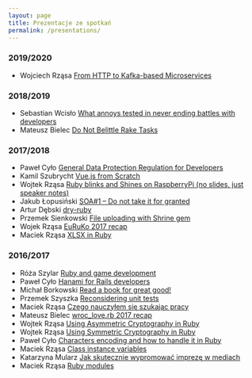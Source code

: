 ```yaml
---
layout: page
title: Prezentacje ze spotkań
permalink: /presentations/
---
```


### 2019/2020
* Wojciech Rząsa [From HTTP to Kafka-based Microservices](https://speakerdeck.com/wrzasa/from-http-to-kafka-based-microservices-extended)


### 2018/2019
* Sebastian Wcisło [What annoys tested in never ending battles with developers](/downloads/rrug16_sebastian_wcislo_QA.pdf)
* Mateusz Bielec [Do Not Belittle Rake Tasks](https://speakerdeck.com/mbie/do-not-belittle-rake-tasks)

### 2017/2018
* Paweł Cyło [General Data Protection Regulation for Developers](https://speakerdeck.com/pcylo/gdpr-for-developers)
* Kamil Szubrycht [Vue.js from Scratch](https://slides.com/kszubrycht/rrug12-vuejs#/)
* Wojtek Rząsa [Ruby blinks and Shines on RaspberryPi (no slides,
  just speaker notes)](https://gist.github.com/wrzasa/62d63b570b01c76eb912ee67f7555567)
* Jakub Łopusiński [SOA#1 – Do not take it for granted](/downloads/rrug11_jakub_lupusinski_soa1.pdf)
* Artur Dębski [dry-ruby](/downloads/rrug11_mentero_dry_ruby.pdf)
* Przemek Sienkowski [File uploading with Shrine gem](http://slides.com/przemeksienkowski/deck-4#/)
* Wojek Rząsa [EuRuKo 2017 recap](https://speakerdeck.com/wrzasa/euruko-2017-recap)
* Maciek Rząsa [XLSX in Ruby](https://speakerdeck.com/mrzasa/xlsx-in-ruby-rrug-number-9)


### 2016/2017
* Róża Szylar [Ruby and game development](https://rosesz.github.io/ruby-game-development/)
* Paweł Cyło [Hanami for Rails developers](https://speakerdeck.com/pcylo/hanami-for-rails-developers)
* Michał Borkowski [Read a book for great good!](https://read-a-book-dd53a.firebaseapp.com/#/)
* Przemek Szyszka [Reconsidering unit tests](http://slides.com/szysza/reconsidering-unit-tests#/)
* Maciek Rząsa [Czego nauczyłem się szukając pracy](https://speakerdeck.com/mrzasa/pl-czego-nauczylem-sie-szukajac-pracy)
* Mateusz Bielec [wroc_love.rb 2017 recap](https://speakerdeck.com/mbie/wroclove-dot-rb-2017-recap)
* Wojtek Rząsa [Using Asymmetric Cryptography in Ruby](https://speakerdeck.com/wrzasa/using-asymmetric-cryptography-in-ruby)
* Wojtek Rząsa [Using Symmetric Cryptography in Ruby](https://speakerdeck.com/wrzasa/using-symmetric-cryptography-in-ruby)
* Paweł Cyło [Characters encoding and how to handle it in Ruby](https://www.slideshare.net/secret/mjRPs2fX6Vw5SE)
* Maciek Rząsa [Class instance variables](https://speakerdeck.com/mrzasa/pl-class-instance-variables-rrug-number-2)
* Katarzyna Mularz [Jak skutecznie wypromować imprezę w mediach](https://prezi.com/emew8uc3ldpr/jak-skutecznie-wypromowac-impreze-w-mediach/)
* Maciek Rząsa [Ruby modules](https://speakerdeck.com/mrzasa/ruby-modules-rrug-number-1)
